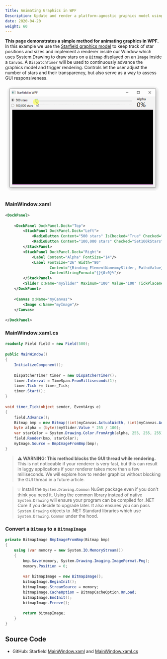 ```yaml
---
Title: Animating Graphics in WPF
Description: Update and render a platform-agnostic graphics model using WPF
date: 2020-04-20
weight: 60
---
```


**This page demonstrates a simple method for animating graphics in WPF.** In this example we use the [Starfield graphics model](../animate-starfield/) to keep track of star positions and sizes and implement a renderer inside our Window which uses System.Drawing to draw stars on a `Bitmap` displayed on an `Image` inside a `Canvas`. A `DispatchTimer` will be used to continuously advance the graphics model and trigger rendering. Controls let the user adjust the number of stars and their transparency, but also serve as a way to assess GUI responsiveness.

<img src="csharp-starfield-windows-wpf.gif" class="d-block mx-auto">

### MainWindow.xaml

```xml
<DockPanel>

    <DockPanel DockPanel.Dock="Top">
        <StackPanel DockPanel.Dock="Left">
            <RadioButton Content="500 stars" IsChecked="True" Checked="Set500Stars"/>
            <RadioButton Content="100,000 stars" Checked="Set100kStars"/>
        </StackPanel>
        <StackPanel DockPanel.Dock="Right">
            <Label Content="Alpha" FontSize="14"/>
            <Label FontSize="26" Width="80"
                    Content="{Binding ElementName=mySlider, Path=Value}" 
                    ContentStringFormat="{}{0:0}%"/>
        </StackPanel>
        <Slider x:Name="mySlider" Maximum="100" Value="100" TickPlacement="BottomRight" />
    </DockPanel>

    <Canvas x:Name="myCanvas">
        <Image x:Name="myImage"/>
    </Canvas>
    
</DockPanel>
```

### MainWindow.xaml.cs

```cs
readonly Field field = new Field(500);

public MainWindow()
{
    InitializeComponent();

    DispatcherTimer timer = new DispatcherTimer();
    timer.Interval = TimeSpan.FromMilliseconds(1);
    timer.Tick += timer_Tick;
    timer.Start();
}

void timer_Tick(object sender, EventArgs e)
{
    field.Advance();
    Bitmap bmp = new Bitmap((int)myCanvas.ActualWidth, (int)myCanvas.ActualHeight);
    byte alpha = (byte)(mySlider.Value * 255 / 100);
    var starColor = System.Drawing.Color.FromArgb(alpha, 255, 255, 255);
    field.Render(bmp, starColor);
    myImage.Source = BmpImageFromBmp(bmp);
}
```

> **⚠️ WARNING: This method blocks the GUI thread while rendering.** This is not noticeable if your renderer is very fast, but this can result in laggy applications if your renderer takes more than a few milliseconds. We will explore how to render graphics without blocking the GUI thread in a future article.

> 💡 Install the `System.Drawing.Common` NuGet package even if you don't think you need it. Using the common library instead of native `System.Drawing` will ensure your program can be compiled for .NET Core if you decide to upgrade later. It also ensures you can pass `System.Drawing` objects to .NET Standard libraries which use `System.Drawing.Common` under the hood.

### Convert a `Bitmap` to a `BitmapImage`

```cs
private BitmapImage BmpImageFromBmp(Bitmap bmp)
{
    using (var memory = new System.IO.MemoryStream())
    {
        bmp.Save(memory, System.Drawing.Imaging.ImageFormat.Png);
        memory.Position = 0;

        var bitmapImage = new BitmapImage();
        bitmapImage.BeginInit();
        bitmapImage.StreamSource = memory;
        bitmapImage.CacheOption = BitmapCacheOption.OnLoad;
        bitmapImage.EndInit();
        bitmapImage.Freeze();

        return bitmapImage;
    }
}
```

## Source Code

* GitHub: Starfield
[MainWindow.xaml](https://github.com/swharden/Csharp-Data-Visualization/blob/master/dev/old/drawing/starfield/Starfield.WPF/MainWindow.xaml)
and
[MainWindow.xaml.cs](https://github.com/swharden/Csharp-Data-Visualization/blob/master/dev/old/drawing/starfield/Starfield.WPF/MainWindow.xaml.cs)